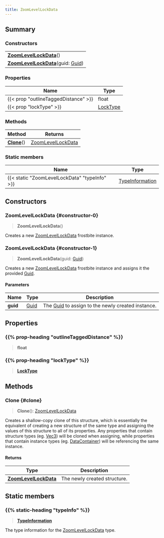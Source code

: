 ```yaml
---
title: ZoomLevelLockData
---
```


## Summary

### Constructors

|  |
| --- |
| **[ZoomLevelLockData](#constructor-0)**() |
| **[ZoomLevelLockData](#constructor-1)**(guid: [Guid](/vext/ref/shared/type/guid)) |

### Properties

| Name | Type |
| ---- | ---- |
| {{< prop "outlineTaggedDistance" >}} | float |
| {{< prop "lockType" >}} | [LockType](/vext/ref/fb/locktype) |

### Methods

| Method | Returns |
| ------ | ------- |
| **[Clone](#clone)**() | [ZoomLevelLockData](/vext/ref/fb/zoomlevellockdata) |

### Static members

| Name | Type |
| ---- | ---- |
| {{< static "ZoomLevelLockData" "typeInfo" >}} | [TypeInformation](/vext/ref/shared/type/typeinformation) |

## Constructors

### ZoomLevelLockData {#constructor-0}

> **ZoomLevelLockData**()

Creates a new [ZoomLevelLockData](/vext/ref/fb/zoomlevellockdata) frostbite instance.

### ZoomLevelLockData {#constructor-1}

> **ZoomLevelLockData**(guid: [Guid](/vext/ref/shared/type/guid))

Creates a new [ZoomLevelLockData](/vext/ref/fb/zoomlevellockdata) frostbite instance and assigns it the provided [Guid](/vext/ref/shared/type/guid).

#### Parameters

| Name | Type | Description |
| ---- | ---- | ----------- |
| **guid** | [Guid](/vext/ref/shared/type/guid) | The [Guid](/vext/ref/shared/type/guid) to assign to the newly created instance. |

## Properties

### {{% prop-heading "outlineTaggedDistance" %}}

> **float**

### {{% prop-heading "lockType" %}}

> **[LockType](/vext/ref/fb/locktype)**

## Methods

### Clone {#clone}

> **Clone**(): [ZoomLevelLockData](/vext/ref/fb/zoomlevellockdata)

Creates a shallow-copy clone of this structure, which is essentially the equivalent of creating a new structure of the same type and assigning the values of this structure to all of its properties. Any properties that contain structure types (eg. [Vec3](/vext/ref/shared/type/vec3)) will be cloned when assigning, while properties that contain instance types (eg. [DataContainer](/vext/ref/shared/type/datacontainer)) will be referencing the same instance.

#### Returns

| Type | Description |
| ---- | ----------- |
| **[ZoomLevelLockData](/vext/ref/fb/zoomlevellockdata)** | The newly created structure. |

## Static members

### {{% static-heading "typeInfo" %}}

> **[TypeInformation](/vext/ref/shared/type/typeinformation)**

The type information for the [ZoomLevelLockData](/vext/ref/fb/zoomlevellockdata) type.

